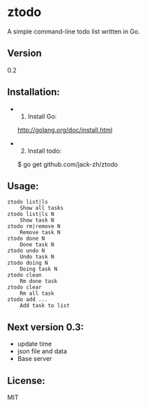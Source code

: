 # ztodo 

A simple command-line todo list written in Go.

## Version

0.2

## Installation:

+ 1. Install Go:
  
  http://golang.org/doc/install.html

+ 2. Install todo:
  
  $ go get github.com/jack-zh/ztodo

## Usage:

    ztodo list|ls
        Show all tasks
    ztodo list|ls N
        Show task N
    ztodo rm|remove N
        Remove task N
    ztodo done N
        Done task N
    ztodo undo N
        Undo task N
    ztodo doing N
        Doing task N
    ztodo clean
        Rm done task
    ztodo clear
        Rm all task
    ztodo add ...
        Add task to list

## Next version 0.3:

+ update time
+ json file and data
+ Base server


## License:

 MIT
